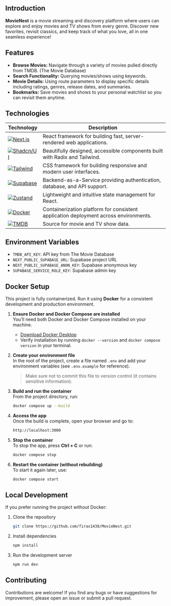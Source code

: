 ## Introduction
**MovieNest** is a movie streaming and discovery platform where users can explore and enjoy movies and TV shows from every genre. Discover new favorites, revisit classics, and keep track of what you love, all in one seamless experience!

## Features
- **Browse Movies:** Navigate through a variety of movies pulled directly from TMDB. (The Movie Database)
- **Search Functionality:** Querying movies/shows using keywords.
- **Movie Details:** Using route parameters to display specific details including ratings, genres, release dates, and summaries.
- **Bookmarks:** Save movies and shows to your personal watchlist so you can revisit them anytime.

## Technologies
| Technology | Description |
|-------------|-------------|
| [![Next.js](https://img.shields.io/badge/Next.js-000000?style=for-the-badge&logo=nextdotjs&logoColor=white)](https://nextjs.org/) | React framework for building fast, server-rendered web applications. |
| [![Shadcn/UI](https://img.shields.io/badge/shadcn%2Fui-000000?style=for-the-badge&logo=shadcnui&logoColor=white)](https://ui.shadcn.com/) | Beautifully designed, accessible components built with Radix and Tailwind. |
| [![Tailwind](https://img.shields.io/badge/Tailwind-06B6D4?style=for-the-badge&logo=tailwindcss&logoColor=white)](https://tailwindcss.com/) | CSS framework for building responsive and modern user interfaces.|
| [![Supabase](https://img.shields.io/badge/Supabase-3FCF8E?style=for-the-badge&logo=supabase&logoColor=white)](https://supabase.com/) | Backend-as-a-Service providing authentication, database, and API support. |
| [![Zustand](https://img.shields.io/badge/Zustand-4B5563?style=for-the-badge&logo=react&logoColor=white)](https://github.com/pmndrs/zustand) | Lightweight and intuitive state management for React. |
| [![Docker](https://img.shields.io/badge/Docker-2496ED?style=for-the-badge&logo=docker&logoColor=white)](https://www.docker.com/) | Containerization platform for consistent application deployment across environments. |
| [![TMDB](https://img.shields.io/badge/TMDB_API-01B4E4?style=for-the-badge&logo=themoviedatabase&logoColor=white)](https://www.themoviedb.org/documentation/api) | Source for movie and TV show data. |

## Environment Variables
- `TMDB_API_KEY`: API key from The Movie Database 
- `NEXT_PUBLIC_SUPABASE_URL`: Supabase project URL 
- `NEXT_PUBLIC_SUPABASE_ANON_KEY`: Supabase anonymous key 
- `SUPABASE_SERVICE_ROLE_KEY`: Supabase admin key 

##  Docker Setup
This project is fully containerized. Run it using **Docker** for a consistent development and production environment.

1. **Ensure Docker and Docker Compose are installed**  
   You’ll need both Docker and Docker Compose installed on your machine.
   - [Download Docker Desktop](https://www.docker.com/products/docker-desktop/)  
   - Verify installation by running `docker --version` and `docker compose version` in your terminal.

2. **Create your environment file**  
   In the root of the project, create a file named `.env` and add your environment variables (see `.env.example` for reference).  
   > Make sure not to commit this file to version control (it contains sensitive information).

3. **Build and run the container**  
   From the project directory, run:  
   ```bash
   docker compose up --build
   ```

4. **Access the app**  
   Once the build is complete, open your browser and go to:  
   ```bash
   http://localhost:3000
   ```

5. **Stop the container**  
   To stop the app, press **Ctrl + C** or run:  
   ```bash
   docker compose stop
   ```

6. **Restart the container (without rebuilding)**  
   To start it again later, use:  
   ```bash
   docker compose start
   ```

## Local Development 
If you prefer running the project without Docker:
1. Clone the repository  
   ```bash
   git clone https://github.com/firas1438/MovieNest.git
   ```

2. Install dependencies  
   ```bash
   npm install
   ```

3. Run the development server  
   ```bash
   npm run dev
   ```

## Contributing
Contributions are welcome! If you find any bugs or have suggestions for improvement, please open an issue or submit a pull request.